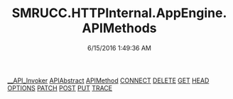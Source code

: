﻿---
title: SMRUCC.HTTPInternal.AppEngine.APIMethods
date: 6/15/2016 1:49:36 AM
---

[__API_Invoker](T-SMRUCC.HTTPInternal.AppEngine.APIMethods.__API_Invoker.html)
[APIAbstract](T-SMRUCC.HTTPInternal.AppEngine.APIMethods.APIAbstract.html)
[APIMethod](T-SMRUCC.HTTPInternal.AppEngine.APIMethods.APIMethod.html)
[CONNECT](T-SMRUCC.HTTPInternal.AppEngine.APIMethods.CONNECT.html)
[DELETE](T-SMRUCC.HTTPInternal.AppEngine.APIMethods.DELETE.html)
[GET](T-SMRUCC.HTTPInternal.AppEngine.APIMethods.GET.html)
[HEAD](T-SMRUCC.HTTPInternal.AppEngine.APIMethods.HEAD.html)
[OPTIONS](T-SMRUCC.HTTPInternal.AppEngine.APIMethods.OPTIONS.html)
[PATCH](T-SMRUCC.HTTPInternal.AppEngine.APIMethods.PATCH.html)
[POST](T-SMRUCC.HTTPInternal.AppEngine.APIMethods.POST.html)
[PUT](T-SMRUCC.HTTPInternal.AppEngine.APIMethods.PUT.html)
[TRACE](T-SMRUCC.HTTPInternal.AppEngine.APIMethods.TRACE.html)
